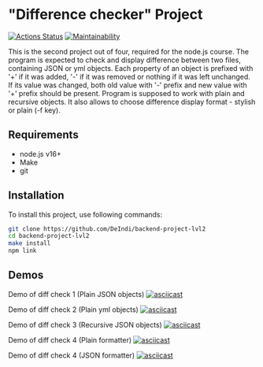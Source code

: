 # "Difference checker" Project

[![Actions Status](https://github.com/DeIndi/backend-project-lvl2/workflows/hexlet-check/badge.svg)](https://github.com/DeIndi/backend-project-lvl2/actions)
[![Maintainability](https://api.codeclimate.com/v1/badges/090084e3341710243205/maintainability)](https://codeclimate.com/github/DeIndi/backend-project-lvl2/maintainability)

This is the second project out of four, required for the node.js course.
The program is expected to check and display difference between two files, containing JSON or yml objects. Each property of an object is prefixed with '+' if it was added, '-' if it was removed or nothing if it was left unchanged. If its value was changed, both old value with '-' prefix and new value with '+' prefix should be present.
Program is supposed to work with plain and recursive objects. It also allows to choose difference display format - stylish or plain (-f key).

## Requirements

 - node.js v16+
 - Make
 - git
 
## Installation
 	
To install this project, use following commands:
```bash
git clone https://github.com/DeIndi/backend-project-lvl2
cd backend-project-lvl2
make install
npm link
```
## Demos

Demo of diff check 1 (Plain JSON objects)
[![asciicast](https://asciinema.org/a/IP90ekxv10cBDlI9RAJIqIbJm.svg)](https://asciinema.org/a/IP90ekxv10cBDlI9RAJIqIbJm)

Demo of diff check 2 (Plain yml objects)
[![asciicast](https://asciinema.org/a/judaW6IrVbDGfgVcazd3T5vvx.svg)](https://asciinema.org/a/judaW6IrVbDGfgVcazd3T5vvx)

Demo of diff check 3 (Recursive JSON objects)
[![asciicast](https://asciinema.org/a/aTh36evu0q8ngwCrYgILaXANz.svg)](https://asciinema.org/a/aTh36evu0q8ngwCrYgILaXANz)

Demo of diff check 4 (Plain formatter)
[![asciicast](https://asciinema.org/a/8dBM3GOvzfWbQqQOMJAr83Bv8.svg)](https://asciinema.org/a/8dBM3GOvzfWbQqQOMJAr83Bv8)

Demo of diff check 4 (JSON formatter)
[![asciicast](https://asciinema.org/a/BcUT6CVGs6s7ql06JqVSWWhIB.svg)](https://asciinema.org/a/BcUT6CVGs6s7ql06JqVSWWhIB)

